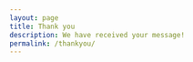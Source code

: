 ```yaml
---
layout: page
title: Thank you
description: We have received your message!
permalink: /thankyou/
---
```

<br/>
<br/>
<br/>

